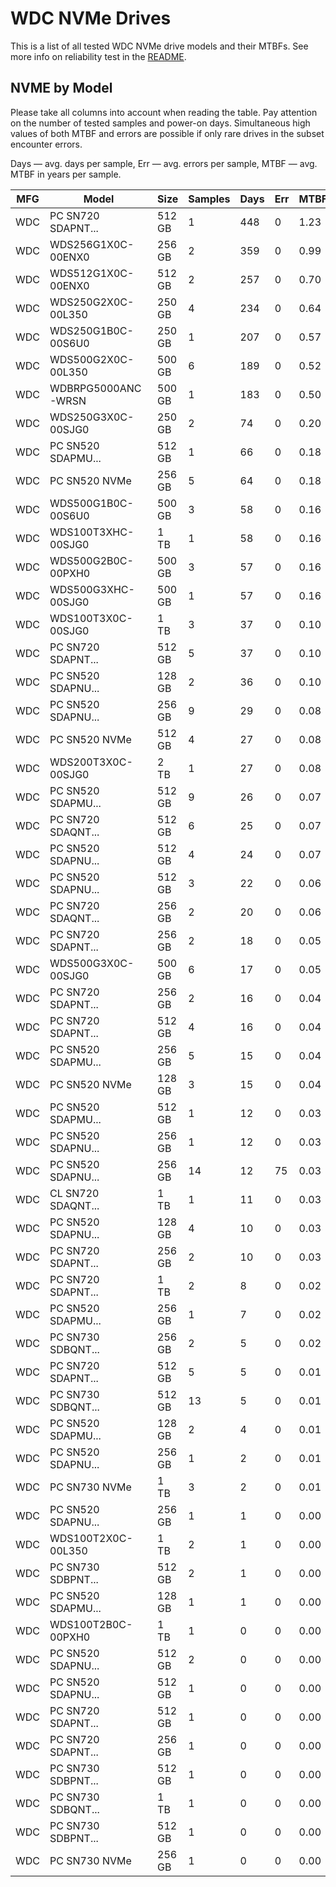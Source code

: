 WDC NVMe Drives
===============

This is a list of all tested WDC NVMe drive models and their MTBFs. See more
info on reliability test in the [README](https://github.com/linuxhw/SMART).

NVME by Model
------------

Please take all columns into account when reading the table. Pay attention on the
number of tested samples and power-on days. Simultaneous high values of both MTBF
and errors are possible if only rare drives in the subset encounter errors.

Days   — avg. days per sample,
Err    — avg. errors per sample,
MTBF   — avg. MTBF in years per sample.

| MFG       | Model              | Size   | Samples | Days  | Err   | MTBF   |
|-----------|--------------------|--------|---------|-------|-------|--------|
| WDC       | PC SN720 SDAPNT... | 512 GB | 1       | 448   | 0     | 1.23   |
| WDC       | WDS256G1X0C-00ENX0 | 256 GB | 2       | 359   | 0     | 0.99   |
| WDC       | WDS512G1X0C-00ENX0 | 512 GB | 2       | 257   | 0     | 0.70   |
| WDC       | WDS250G2X0C-00L350 | 250 GB | 4       | 234   | 0     | 0.64   |
| WDC       | WDS250G1B0C-00S6U0 | 250 GB | 1       | 207   | 0     | 0.57   |
| WDC       | WDS500G2X0C-00L350 | 500 GB | 6       | 189   | 0     | 0.52   |
| WDC       | WDBRPG5000ANC-WRSN | 500 GB | 1       | 183   | 0     | 0.50   |
| WDC       | WDS250G3X0C-00SJG0 | 250 GB | 2       | 74    | 0     | 0.20   |
| WDC       | PC SN520 SDAPMU... | 512 GB | 1       | 66    | 0     | 0.18   |
| WDC       | PC SN520 NVMe      | 256 GB | 5       | 64    | 0     | 0.18   |
| WDC       | WDS500G1B0C-00S6U0 | 500 GB | 3       | 58    | 0     | 0.16   |
| WDC       | WDS100T3XHC-00SJG0 | 1 TB   | 1       | 58    | 0     | 0.16   |
| WDC       | WDS500G2B0C-00PXH0 | 500 GB | 3       | 57    | 0     | 0.16   |
| WDC       | WDS500G3XHC-00SJG0 | 500 GB | 1       | 57    | 0     | 0.16   |
| WDC       | WDS100T3X0C-00SJG0 | 1 TB   | 3       | 37    | 0     | 0.10   |
| WDC       | PC SN720 SDAPNT... | 512 GB | 5       | 37    | 0     | 0.10   |
| WDC       | PC SN520 SDAPNU... | 128 GB | 2       | 36    | 0     | 0.10   |
| WDC       | PC SN520 SDAPNU... | 256 GB | 9       | 29    | 0     | 0.08   |
| WDC       | PC SN520 NVMe      | 512 GB | 4       | 27    | 0     | 0.08   |
| WDC       | WDS200T3X0C-00SJG0 | 2 TB   | 1       | 27    | 0     | 0.08   |
| WDC       | PC SN520 SDAPMU... | 512 GB | 9       | 26    | 0     | 0.07   |
| WDC       | PC SN720 SDAQNT... | 512 GB | 6       | 25    | 0     | 0.07   |
| WDC       | PC SN520 SDAPNU... | 512 GB | 4       | 24    | 0     | 0.07   |
| WDC       | PC SN520 SDAPNU... | 512 GB | 3       | 22    | 0     | 0.06   |
| WDC       | PC SN720 SDAQNT... | 256 GB | 2       | 20    | 0     | 0.06   |
| WDC       | PC SN720 SDAPNT... | 256 GB | 2       | 18    | 0     | 0.05   |
| WDC       | WDS500G3X0C-00SJG0 | 500 GB | 6       | 17    | 0     | 0.05   |
| WDC       | PC SN720 SDAPNT... | 256 GB | 2       | 16    | 0     | 0.04   |
| WDC       | PC SN720 SDAPNT... | 512 GB | 4       | 16    | 0     | 0.04   |
| WDC       | PC SN520 SDAPMU... | 256 GB | 5       | 15    | 0     | 0.04   |
| WDC       | PC SN520 NVMe      | 128 GB | 3       | 15    | 0     | 0.04   |
| WDC       | PC SN520 SDAPMU... | 512 GB | 1       | 12    | 0     | 0.03   |
| WDC       | PC SN520 SDAPNU... | 256 GB | 1       | 12    | 0     | 0.03   |
| WDC       | PC SN520 SDAPNU... | 256 GB | 14      | 12    | 75    | 0.03   |
| WDC       | CL SN720 SDAQNT... | 1 TB   | 1       | 11    | 0     | 0.03   |
| WDC       | PC SN520 SDAPNU... | 128 GB | 4       | 10    | 0     | 0.03   |
| WDC       | PC SN720 SDAPNT... | 256 GB | 2       | 10    | 0     | 0.03   |
| WDC       | PC SN720 SDAPNT... | 1 TB   | 2       | 8     | 0     | 0.02   |
| WDC       | PC SN520 SDAPMU... | 256 GB | 1       | 7     | 0     | 0.02   |
| WDC       | PC SN730 SDBQNT... | 256 GB | 2       | 5     | 0     | 0.02   |
| WDC       | PC SN720 SDAPNT... | 512 GB | 5       | 5     | 0     | 0.01   |
| WDC       | PC SN730 SDBQNT... | 512 GB | 13      | 5     | 0     | 0.01   |
| WDC       | PC SN520 SDAPMU... | 128 GB | 2       | 4     | 0     | 0.01   |
| WDC       | PC SN520 SDAPNU... | 256 GB | 1       | 2     | 0     | 0.01   |
| WDC       | PC SN730 NVMe      | 1 TB   | 3       | 2     | 0     | 0.01   |
| WDC       | PC SN520 SDAPNU... | 256 GB | 1       | 1     | 0     | 0.00   |
| WDC       | WDS100T2X0C-00L350 | 1 TB   | 2       | 1     | 0     | 0.00   |
| WDC       | PC SN730 SDBPNT... | 512 GB | 2       | 1     | 0     | 0.00   |
| WDC       | PC SN520 SDAPMU... | 128 GB | 1       | 1     | 0     | 0.00   |
| WDC       | WDS100T2B0C-00PXH0 | 1 TB   | 1       | 0     | 0     | 0.00   |
| WDC       | PC SN520 SDAPNU... | 512 GB | 2       | 0     | 0     | 0.00   |
| WDC       | PC SN520 SDAPNU... | 512 GB | 1       | 0     | 0     | 0.00   |
| WDC       | PC SN720 SDAPNT... | 512 GB | 1       | 0     | 0     | 0.00   |
| WDC       | PC SN720 SDAPNT... | 256 GB | 1       | 0     | 0     | 0.00   |
| WDC       | PC SN730 SDBPNT... | 512 GB | 1       | 0     | 0     | 0.00   |
| WDC       | PC SN730 SDBQNT... | 1 TB   | 1       | 0     | 0     | 0.00   |
| WDC       | PC SN730 SDBPNT... | 512 GB | 1       | 0     | 0     | 0.00   |
| WDC       | PC SN730 NVMe      | 256 GB | 1       | 0     | 0     | 0.00   |
